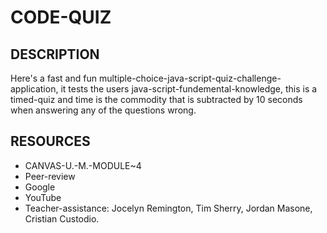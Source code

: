 # CODE-QUIZ

## DESCRIPTION
Here's a fast and fun multiple-choice-java-script-quiz-challenge-application, it tests the users java-script-fundemental-knowledge, this is a timed-quiz and time is the commodity that is subtracted by 10 seconds when answering any of the questions wrong.

## RESOURCES
* CANVAS-U.-M.-MODULE~4
* Peer-review
* Google
* YouTube
* Teacher-assistance: Jocelyn Remington, Tim Sherry, Jordan Masone, Cristian Custodio.
